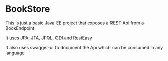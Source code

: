 # BookStore
This is just a basic Java EE project that exposes a REST Api from a BookEndpoint

It uses JPA, JTA, JPQL, CDI and RestEasy

It also uses swagger-ui to document the Api which can be consumed in any language
